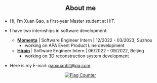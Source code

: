 ## <p align="center">About me</p>

-  Hi, I’m Xuan Gao, a first-year Master student at HIT.


-  I have two internships in software development:
    -   [**Momenta**](https://www.momenta.cn/en/) | Software Engineer Intern | 12/2022 - 03/2023, Suzhou
        -   working on APA Event Product Line development
    -   [**Hirain**](http://en.hirain.com/) | Software Engineer Intern | 06/2022 - 09/2022, Beijing
        -   working on 3D reconstruction system development


-  Here is my E-mail: gaoxuanhit@qq.com

 <p align="center">
<a href="https://info.flagcounter.com/usLi" ><img src="https://s01.flagcounter.com/count2/usLi/bg_FFFFFF/txt_000000/border_CCCCCC/columns_2/maxflags_6/viewers_0/labels_1/pageviews_0/flags_0/percent_0/" alt="Flag Counter" border="0"></a>
</p>


<!---
👋🔭🌱📫🎊
### 💞️ Thank for your reading, hope you have a nice day✨✨✨
Terry-GX/Terry-GX is a ✨ special ✨ repository because its `README.md` (this file) appears on your GitHub profile.
You can click the Preview link to take a look at your changes.
- 🔭 I want to be a full-stack developer, and I'll try my best
--->
